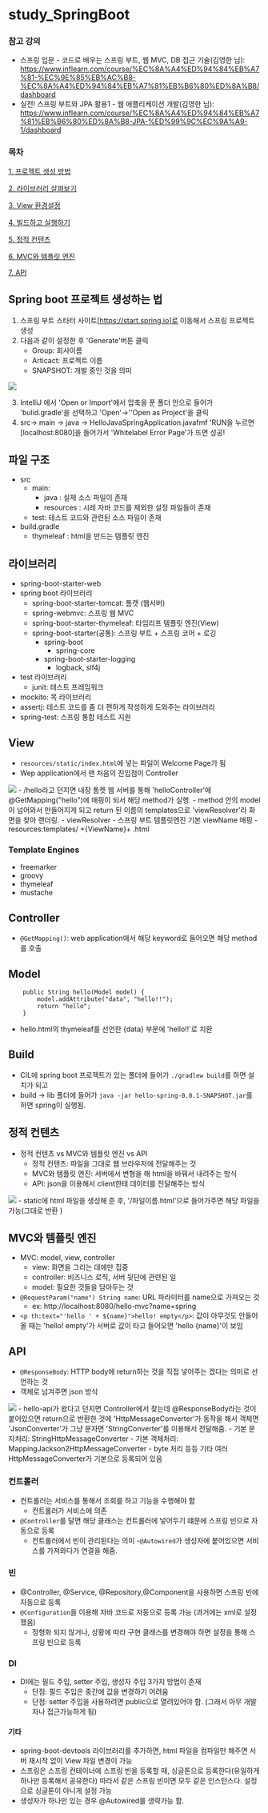 # study_SpringBoot

### 참고 강의
- 스프링 입문 - 코드로 배우는 스프링 부트, 웹 MVC, DB 접근 기술(김영한 님): https://www.inflearn.com/course/%EC%8A%A4%ED%94%84%EB%A7%81-%EC%9E%85%EB%AC%B8-%EC%8A%A4%ED%94%84%EB%A7%81%EB%B6%80%ED%8A%B8/dashboard
- 실전! 스프링 부트와 JPA 활용1 - 웹 애플리케이션 개발(김영한 님): https://www.inflearn.com/course/%EC%8A%A4%ED%94%84%EB%A7%81%EB%B6%80%ED%8A%B8-JPA-%ED%99%9C%EC%9A%A9-1/dashboard

### 목차
[1. 프로젝트 생성 방법](#Spring-boot-프로젝트-생성하는-법)

[2. 라이브러리 살펴보기](#라이브러리)

[3. View 환경설정](#View)

[4. 빌드하고 실행하기](#Build)

[5. 정적 컨텐츠](#정적-컨텐츠)

[6. MVC와 템플릿 엔진](#MVC와-템플릿-엔진)

[7. API](#API)

## Spring boot 프로젝트 생성하는 법
1. 스프링 부트 스타터 사이트[https://start.spring.io]로 이동해서 스프링 프로젝트 생성
2.  다음과 같이 설정한 후 'Generate'버튼 클릭
    - Group: 회사이름
    - Articact: 프로젝트 이름
    - SNAPSHOT: 개발 중인 것을 의미

<img src='./img/01_.PNG'/>

3. IntelliJ 에서 'Open or Import'에서 압축을 푼 폴더 안으로 들어가 'bulid.gradle'을 선택하고 'Open'->''Open as Project'을 클릭
4. src-> main -> java -> HelloJavaSpringApplication.javafmf 'RUN을 누르면 [localhost:8080]을 들어가서 'Whitelabel Error Page'가 뜨면 성공!

## 파일 구조
- src
    - main:
        - java : 실제 소스 파일이 존재
        - resources : 시레 자바 코드를 제외한 설정 파일들이 존재
    - test: 테스트 코드와 관련된 소스 파일이 존재
- build.gradle
    - thymeleaf : html을 만드는 템플릿 엔진

## 라이브러리
- spring-boot-starter-web
- spring boot 라이브러리
    - spring-boot-starter-tomcat: 톰캣 (웹서버)
    - spring-webmvc: 스프링 웹 MVC
    - spring-boot-starter-thymeleaf: 타임리프 템플릿 엔진(View)
    - spring-boot-starter(공통): 스프링 부트 + 스프링 코어 + 로깅
        - spring-boot
            - spring-core
        - spring-boot-starter-logging
            - logback, slf4j
- test 라이브러리
    - junit: 테스트 프레임워크
- mockito: 목 라이브러리
- assertj: 테스트 코드를 좀 더 편하게 작성하게 도와주는 라이브러리
- spring-test: 스프링 통합 테스트 지원

## View
- `resources/static/index.html`에 넣는 파일이 Welcome Page가 됨
- Wep application에서 맨 처음의 진입점이 Controller
<img src='./img/03_01.PNG'/>
- /hello라고 던지면 내장 톰켓 웹 서버를 통해 'helloController'에 @GetMapping("hello")에 매핑이 되서 해당 method가 실행. 
- method 안의 model이 넘어와서 만들어지게 되고 return 된 이름의 templates으로 'viewResolver'라 화면을 찾아 랜더링.
    - viewResolver
        - 스프링 부트 템플릿엔진 기본 viewName 매핑
        - resources:templates/ +{ViewName}+ .html

### Template Engines
- freemarker
- groovy
- thymeleaf
- mustache

## Controller
- `@GetMapping()`: web application에서 해당 keyword로 들어오면 해당 method를 호출

## Model
```
    public String hello(Model model) {
        model.addAttribute("data", "hello!!");
        return "hello";
    }
```
- hello.html의 thymeleaf를 선언한 {data} 부분에 'hello!!'로 치환

## Build
- CIL에 spring boot 프로젝트가 있는 폴더에 들어가 `./gradlew build`를 하면 설치가 되고
- build -> lib 폴더에 들어가 `java -jar hello-spring-0.0.1-SNAPSHOT.jar`를 하면 spring이 실행됨.

## 정적 컨텐츠
- 정적 컨텐츠 vs MVC와 템플릿 엔진 vs API
    - 정적 컨텐츠: 파일을 그대로 웹 브라우저에 전달해주는 것
    - MVC와 템플릿 엔진: 서버에서 변형을 해 html을 바꿔서 내려주는 방식
    - API: json을 이용해서 client한테 데이터를 전달해주는 방식
<img src='./img/04_01.PNG'/>
- static에 html 파일을 생성해 준 후, '/파일이름.html'으로 들어가주면 해당 파일을 가능(그대로 반환 )

## MVC와 템플릿 엔진
- MVC: model, view, controller
    - view: 화면을 그리는 데에만 집중
    - controller: 비즈니스 로직, 서버 뒷단에 관련된 일
    - model: 필요한 것들을 담아두는 것
- `@RequestParam("name") String name`: URL 파라미터를 name으로 가져오는 것
    - ex: http://localhost:8080/hello-mvc?name=spring
- `<p th:text="'hello ' + ${name}">hello! empty</p>`: 값이 아무것도 안들어 올 때는 'hello! empty'가 서버로 값이 타고 들어오면 'hello {name}'이 보임

## API
- `@ResponseBody`: HTTP body에 return하는 것을 직접 넣어주는 겠다는 의미로 선언하는 것
- 객체로 넘겨주면 json 방식
<img src='./img/06_01.PNG'/>
- hello-api가 왔다고 던지면 Controller에서 찾는데 @ResponseBody라는 것이 붙어있으면 return으로 반환한 것에 'HttpMessageConverter'가 동작을 해서 객체면 'JsonConverter'가 그냥 문자면 'StringConverter'를 이용해서 전달해줌.
    - 기본 문자처리: StringHttpMessageConverter
    - 기본 객체처리: MappingJackson2HttpMessageConverter
    - byte 처리 등등 기타 여러 HttpMessageConverter가 기본으로 등록되어 있음

### 컨트롤러
- 컨트롤러는 서비스를 통해서 조회를 하고 기능을 수행해야 함
    - 컨트롤러가 서비스에 의존
- `@Controller`를 달면 해당 클래스는 컨트롤러에 넣어두기 떄문에 스프링 빈으로 자동으로 등록
    - 컨트롤러에서 빈이 관리된다는 의미
-`@Autowired`가 생성자에 붙어있으면 서비스를 가져와다가 연결을 해줌.

### 빈
- @Controller, @Service, @Repository,@Component을 사용하면 스프링 빈에 자동으로 등록
- `@Configuration`을 이용해 자바 코드로 자동으로 등록 가능 (과거에는 xml로 설정했음)
    - 정형화 되지 않거나, 상황에 따라 구현 클래스를 변경해야 하면 설정을 통해 스프링 빈으로 등록

### DI
- DI에는 필드 주입, setter 주입, 생성자 주입 3가지 방법이 존재
    - 단점: 필드 주입은 중간에 값을 변경하기 어려움
    - 단점: setter 주입을 사용하려면 public으로 열려있어야 함. (그래서 아무 개발자나 접근가능하게 됨)


#### 기타
- spring-boot-devtools 라이브러리를 추가하면, html 파일을 컴파일만 해주면 서버 재시작 없이
View 파일 변경이 가능
- 스프링은 스프링 컨테이너에 스프링 빈을 등록할 때, 싱글톤으로 등록한다(유일하게 하나만
등록해서 공유한다) 따라서 같은 스프링 빈이면 모두 같은 인스턴스다. 설정으로 싱글톤이 아니게 설정 가능
- 생성자가 하나만 있는 경우 @Autowired를 생략가능 함.
